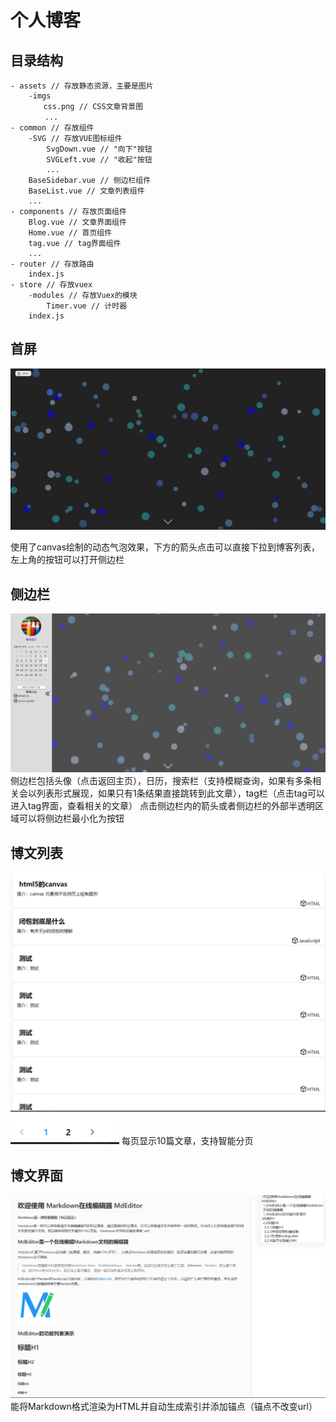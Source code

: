 # 个人博客

## 目录结构

```
- assets // 存放静态资源，主要是图片
    -imgs
    　　css.png // CSS文章背景图
　　　　 ...
- common // 存放组件
    -SVG // 存放VUE图标组件
        SvgDown.vue // "向下"按钮
        SVGLeft.vue // "收起"按钮
        ...
    BaseSidebar.vue // 侧边栏组件
    BaseList.vue // 文章列表组件
    ...
- components // 存放页面组件
    Blog.vue // 文章界面组件
    Home.vue // 首页组件
    tag.vue // tag界面组件       
    ...
- router // 存放路由
    index.js 
- store // 存放vuex
    -modules // 存放Vuex的模块
        Timer.vue // 计时器
    index.js
```
## 首屏
![首屏](https://github.com/xinghaizhuiyi/blog/blob/master/src/assets/home.png)

使用了canvas绘制的动态气泡效果，下方的箭头点击可以直接下拉到博客列表，左上角的按钮可以打开侧边栏

## 侧边栏
![侧边栏](https://github.com/xinghaizhuiyi/blog/blob/master/src/assets/sidebar.png)
侧边栏包括头像（点击返回主页），日历，搜索栏（支持模糊查询，如果有多条相关会以列表形式展现，如果只有1条结果直接跳转到此文章），tag栏（点击tag可以进入tag界面，查看相关的文章）
点击侧边栏内的箭头或者侧边栏的外部半透明区域可以将侧边栏最小化为按钮

## 博文列表
![列表](https://github.com/xinghaizhuiyi/blog/blob/master/src/assets/bowen.png)
![分页](https://github.com/xinghaizhuiyi/blog/blob/master/src/assets/page.png)
每页显示10篇文章，支持智能分页

## 博文界面
![博文](https://github.com/xinghaizhuiyi/blog/blob/master/src/assets/blog.png)
能将Markdown格式渲染为HTML并自动生成索引并添加锚点（锚点不改变url）